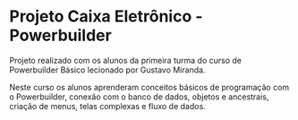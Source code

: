 # Projeto Caixa Eletrônico - Powerbuilder

Projeto realizado com os alunos da primeira turma do curso de Powerbuilder Básico lecionado por Gustavo Miranda. <br/>

Neste curso os alunos aprenderam conceitos básicos de programação com o Powerbuilder, conexão com o banco de dados, objetos e ancestrais, criação de menus, telas complexas e fluxo de dados.
